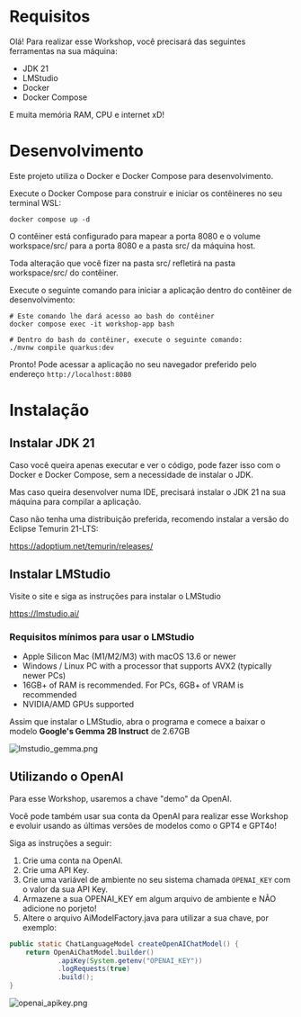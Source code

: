 # Requisitos

Olá! Para realizar esse Workshop, você precisará das seguintes ferramentas na sua máquina:

- JDK 21
- LMStudio
- Docker
- Docker Compose

E muita memória RAM, CPU e internet xD!

# Desenvolvimento

Este projeto utiliza o Docker e Docker Compose para desenvolvimento.

Execute o Docker Compose para construir e iniciar os contêineres no seu terminal WSL:

```shell
docker compose up -d
```

O contêiner está configurado para mapear a porta 8080 e o volume workspace/src/ para a porta 8080 e a pasta src/ da máquina host.

Toda alteração que você fizer na pasta src/ refletirá na pasta workspace/src/ do contêiner.

Execute o seguinte comando para iniciar a aplicação dentro do contêiner de desenvolvimento:

```shell
# Este comando lhe dará acesso ao bash do contêiner
docker compose exec -it workshop-app bash

# Dentro do bash do contêiner, execute o seguinte comando:
./mvnw compile quarkus:dev
```

Pronto! Pode acessar a aplicação no seu navegador preferido pelo endereço `http://localhost:8080`

# Instalação

## Instalar JDK 21

Caso você queira apenas executar e ver o código, pode fazer isso com o Docker e Docker Compose, sem a necessidade de instalar o JDK.

Mas caso queira desenvolver numa IDE, precisará instalar o JDK 21 na sua máquina para compilar a aplicação.

Caso não tenha uma distribuição preferida, recomendo instalar a versão do Eclipse Temurin 21-LTS:

https://adoptium.net/temurin/releases/

## Instalar LMStudio
Visite o site e siga as instruções para instalar o LMStudio

https://lmstudio.ai/

### Requisitos mínimos para usar o LMStudio
- Apple Silicon Mac (M1/M2/M3) with macOS 13.6 or newer
- Windows / Linux PC with a processor that supports AVX2 (typically newer PCs)
- 16GB+ of RAM is recommended. For PCs, 6GB+ of VRAM is recommended
- NVIDIA/AMD GPUs supported

Assim que instalar o LMStudio, abra o programa e comece a baixar o modelo **Google's Gemma 2B Instruct** de 2.67GB

![lmstudio_gemma.png](resources%2Flmstudio_gemma.png)

## Utilizando o OpenAI

Para esse Workshop, usaremos a chave "demo" da OpenAI. 

Você pode também usar sua conta da OpenAI para realizar esse Workshop e evoluir usando as últimas versões de modelos como o GPT4 e GPT4o!

Siga as instruções a seguir:

1. Crie uma conta na OpenAI. 
2. Crie uma API Key.
3. Crie uma variável de ambiente no seu sistema chamada `OPENAI_KEY` com o valor da sua API Key.
4. Armazene a sua OPENAI_KEY em algum arquivo de ambiente e NÃO adicione no porjeto!
5. Altere o arquivo AiModelFactory.java para utilizar a sua chave, por exemplo:
```java
public static ChatLanguageModel createOpenAIChatModel() {
    return OpenAiChatModel.builder()
            .apiKey(System.getenv("OPENAI_KEY"))
            .logRequests(true)
            .build();
}
```

![openai_apikey.png](resources%2Fopenai_apikey.png)
